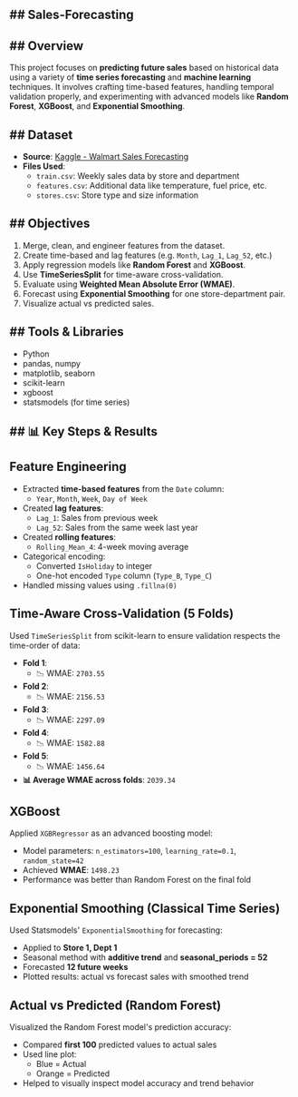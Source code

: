 ## ## Sales-Forecasting

## ## Overview
This project focuses on **predicting future sales** based on historical data using a variety of **time series forecasting** and **machine learning** techniques. It involves crafting time-based features, handling temporal validation properly, and experimenting with advanced models like **Random Forest**, **XGBoost**, and **Exponential Smoothing**.

## ## Dataset
- **Source**: [Kaggle - Walmart Sales Forecasting](https://www.kaggle.com/datasets/aslanahmedov/walmart-sales-forecast)
- **Files Used**:
  - `train.csv`: Weekly sales data by store and department
  - `features.csv`: Additional data like temperature, fuel price, etc.
  - `stores.csv`: Store type and size information

## ## Objectives
1. Merge, clean, and engineer features from the dataset.
2. Create time-based and lag features (e.g. `Month`, `Lag_1`, `Lag_52`, etc.)
3. Apply regression models like **Random Forest** and **XGBoost**.
4. Use **TimeSeriesSplit** for time-aware cross-validation.
5. Evaluate using **Weighted Mean Absolute Error (WMAE)**.
6. Forecast using **Exponential Smoothing** for one store-department pair.
7. Visualize actual vs predicted sales.

## ## Tools & Libraries
- Python
- pandas, numpy
- matplotlib, seaborn
- scikit-learn
- xgboost
- statsmodels (for time series)

## ## 📊 Key Steps & Results
## Feature Engineering
- Extracted **time-based features** from the `Date` column:
  - `Year`, `Month`, `Week`, `Day of Week`
- Created **lag features**:
  - `Lag_1`: Sales from previous week
  - `Lag_52`: Sales from the same week last year
- Created **rolling features**:
  - `Rolling_Mean_4`: 4-week moving average
- Categorical encoding:
  - Converted `IsHoliday` to integer
  - One-hot encoded `Type` column (`Type_B`, `Type_C`)
- Handled missing values using `.fillna(0)`

## Time-Aware Cross-Validation (5 Folds)
Used `TimeSeriesSplit` from scikit-learn to ensure validation respects the time-order of data:
- **Fold 1**:
  - 📉 WMAE: `2703.55`
- **Fold 2**:
  - 📉 WMAE: `2156.53`
- **Fold 3**:
  - 📉 WMAE: `2297.09`
- **Fold 4**:
  - 📉 WMAE: `1582.88`
- **Fold 5**:
  - 📉 WMAE: `1456.64`
- **📊 Average WMAE across folds**: `2039.34`

## XGBoost
Applied `XGBRegressor` as an advanced boosting model:
- Model parameters: `n_estimators=100`, `learning_rate=0.1`, `random_state=42`
- Achieved **WMAE**: `1498.23`
- Performance was better than Random Forest on the final fold

## Exponential Smoothing (Classical Time Series)
Used Statsmodels' `ExponentialSmoothing` for forecasting:
- Applied to **Store 1, Dept 1**
- Seasonal method with **additive trend** and **seasonal_periods = 52**
- Forecasted **12 future weeks**
- Plotted results: actual vs forecast sales with smoothed trend

## Actual vs Predicted (Random Forest)
Visualized the Random Forest model's prediction accuracy:
- Compared **first 100** predicted values to actual sales
- Used line plot:
  - Blue = Actual
  - Orange = Predicted
- Helped to visually inspect model accuracy and trend behavior
